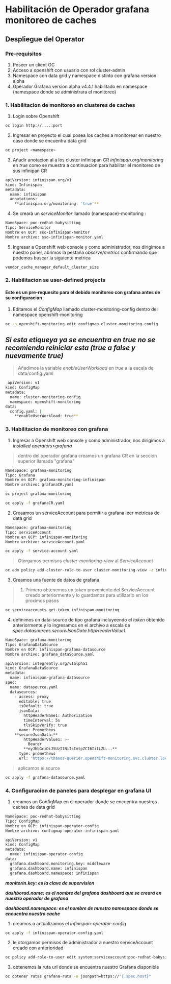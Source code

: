 # Habilitación de Operador grafana monitoreo de caches

## Despliegue del Operator

### Pre-requisitos

1. Poseer un client OC 
2. Acceso a openshift con usuario con rol cluster-admin
3. Namespace con data grid y namespace distinto con grafana version alpha 
4. Operador Grafana version alpha v4.4.1 habilitado en namespace (namespace donde se administrara el monitoreo)

### 1. Habilitacion de monitoreo en clusteres de caches

1. Login sobre Openshift
```bash
oc login http://....:port
```
2. Ingresar en proyecto el cual posea los caches a monitorear en nuestro caso donde se encuentra data grid
```bash
oc project <namespace> 
```
3. Añadir anotacion al a los cluster infinispan CR *infinispan.org/monitoring* en *true* como se muestra a continuacion para habilitar el monitoreo de sus
infinipan CR
```bash
apiVersion: infinispan.org/v1
kind: Infinispan
metadata:
  name: infinispan
  annotations:
    **infinispan.org/monitoring: 'true'**
```
4. Se creará un *serviceMonitor* llamado (namespace)-monitoring :
```bash
NameSpace: poc-redhat-babysitting
Tipo: ServiceMonitor
Nombre en OCP: sso-infinispan-monitor
Nombre archivo: sso-infinispan-monitor.yaml
```
5. Ingresar a Openshift web console y como administrador, nos dirigimos a nuestro panel, abrimos la pestaña *observe/metrics* confirmando que podemos buscar la siguiente metrica

```bash
vendor_cache_manager_default_cluster_size
```
### 2. Habilitacion se user-defined projects 

#### Este es un pre-requesito para el debido monitoreo con grafana antes de su configuracion

1. Editamos el *ConfigMap*  llamado cluster-monitoring-config dentro del namespace openshift-monitoring
```bash
oc -n openshift-monitoring edit configmap cluster-monitoring-config
``` 
## *Si esta etiqueya ya se encuentra en true no se recomienda reiniciar esta (true a false y nuevamente true)*

> Añadimos la variable *enableUserWorkload* en *true* a la escala de data/config.yaml
```bash
 apiVersion: v1
kind: ConfigMap
metadata:
  name: cluster-monitoring-config
  namespace: openshift-monitoring
data:
  config.yaml: |
    **enableUserWorkload: true**
```
### 3. Habilitacion de monitoreo con grafana 

1. Ingresar a Openshift web console y como administrador, nos dirigimos a *installed operators>grafana*
> dentro del operador grafana creamos un grafana CR en la seccion superior llamada "grafana"
```bash
NameSpace: grafana-monitoring
Tipo: Grafana
Nombre en OCP: grafana-monitoring-infinispan
Nombre archivo: grafanaCR.yaml
``` 
```bash
oc project grafana-monitoring
```
```bash
oc apply -f grafanaCR.yaml
``` 
2. Creaamos un serviceAccount para permitir a grafana leer metricas de data grid
```bash
NameSpace: grafana-monitoring
Tipo: serviceAccount
Nombre en OCP: infinispan-monitoring
Nombre archivo: serviceAccount.yaml
``` 
```bash
oc apply -f service-account.yaml
``` 
> Otorgamos permisos *cluster-monitoring-view* al *ServiceAccount*
```bash
oc adm policy add-cluster-role-to-user cluster-monitoring-view -z infinispan-monitoring
``` 
3. Creamos una fuente de datos de grafana 
> 1. Primero obtenemos un token proveniente del ServiceAccount creado anteriormente y lo guardamos para utilizarlo en los proximos pasos
```bash
oc serviceaccounts get-token infinispan-monitoring
```
4. definimos un data-source de tipo grafana incluyeendo el *token* obtenido anteriormente y lo ingresamos en el archivo a escala de *spec.datasources.secureJsonData.httpHeaderValue1*
```bash
NameSpace: grafana-monitoring
Tipo: GrafanaDataSource
Nombre en OCP: infinispan-grafana-datasource
Nombre archivo: grafana_dataSource.yaml
``` 
```bash
apiVersion: integreatly.org/v1alpha1
kind: GrafanaDataSource
metadata:
  name: infinispan-grafana-datasource
spec:
  name: datasource.yaml
  datasources:
    - access: proxy
      editable: true
      isDefault: true
      jsonData:
        httpHeaderName1: Authorization
        timeInterval: 5s
        tlsSkipVerify: true
      name: Prometheus
    **secureJsonData:**
        httpHeaderValue1: >-
          Bearer
        **eyJhbGciOiJSUzI1NiIsImtpZCI6Ii1LZU...**
      type: prometheus
      url: 'https://thanos-querier.openshift-monitoring.svc.cluster.local:9091'
```
>aplicamos el source 
```bash
oc apply -f grafana-datasource.yaml
```
### 4. Configuracion de paneles para desplegar en grafana UI
1. creamos un ConfigMap en el operador donde se encuentra nuestros caches de data grid 
```bash
NameSpace: poc-redhat-babysitting
Tipo: ConfigMap
Nombre en OCP: infinispan-operator-config
Nombre archivo: configmap-operator-infinispan.yaml
``` 
```bash
apiVersion: v1
kind: ConfigMap
metadata:
  name: infinispan-operator-config
data:
  grafana.dashboard.monitoring.key: middleware
  grafana.dashboard.name: infinispan
  grafana.dashboard.namespace: infinispan
``` 
***monitorin.key: es la clave de supervision***


***dashborad.name: es el nombre del grafana dashboard que se creará en nuestro operador de grafana***


***dashboard.namespace: es el nombre de nuestro namespace donde se encuentra nuestro cache***



1. creamos o actualizamos el *infinispan-operator-config* 
```bash
oc apply -f infinispan-operator-config.yaml
```   
2. le otorgamos permisos de administrador a nuestro serviceAccount creado con anterioridad
```bash
oc policy add-role-to-user edit system:serviceaccount:poc-redhat-babysitting:infinispan-operator-controller-manager -n grafana-monitoring
```  

3. obtenemos la ruta url donde se encuentra nuestro Grafana disponible
```bash
oc obtener rutas grafana-ruta -o jsonpath=https://"{.spec.host}"
```  